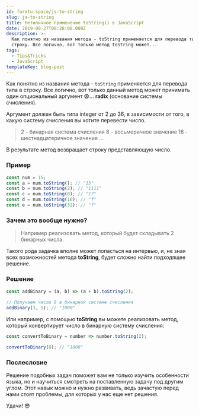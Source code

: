 ```yaml
---
id: forxtu.space/js-to-string
slug: js-to-string
title: Нетипичное применение toString() в JavaScript
date: 2019-09-27T08:28:00.000Z
description: >-
  Как понятно из названия метода - toString применяется для перевода типа в
  строку. Все логично, вот только метод toString может...
tags:
  - Tips&Tricks
  - JavaScript
templateKey: blog-post
---
```

Как понятно из названия метода - `toString` применяется для перевода типа в строку. Все логично, вот только данный метод может принимать один опциональный аргумент 😨... **radix** (основание системы счисления).

Аргумент должен быть типа integer от 2 до 36, в зависимости от того, в какую систему счисления вы хотите перевести число.

> 2 - бинарная система счисления
> 8 - восьмеричное значение
> 16 -  шестнадцатеричное значение
> ...

В результате метод возвращает строку представляющую число.

### Пример

```js
const num = 15;
const a = num.toString(); // "15"
const b = num.toString(2); // "1111"
const c = num.toString(8); // "17"
const d = num.toString(16); // "f"
const e = num.toString(32); // "f"
```

### Зачем это вообще нужно?

> Например реализовать метод, который будет складывать 2 бинарных числа.

Такого рода задачка вполне может попасться на интервью, и, не зная всех возможностей метода **toString**, будет сложно найти подходящее решение.

### Решение

```js
const addBinary = (a, b) => (a + b).toString(2);
 
// Получаем число 8 в бинарной системе счисления
addBinary(3, 5); // "1000"
```

Или например, с помощью **toString** вы можете реализовать метод, который конвертирует число в бинарную систему счисления:

```js
const convertToBinary = number => number.toString(2);

convertToBinary(8); // "1000"
```

### Послесловие

Решение подобных задач поможет вам не только изучить особенности языка, но и научиться смотреть на поставленную задачу под другим углом. Этот навык можно и нужно развивать, ведь зачастую перед нами стоят проблемы, для которых у нас еще нет решения.

Удачи! 😎
